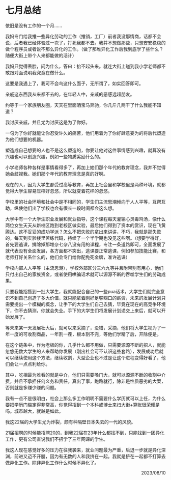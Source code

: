 # 七月总结

依旧是没有工作的一个月……

我妈专门给我推一些异化劳动的工作（推销，工厂）前者我没那情商，话都不会说，后者我已经体验过一次了，打死我都不去。我并不想做那些，只想安安稳稳的做个程序员或者说不那么异化的工作。（做了那堆异化工作后我到底学了些什么？随便大街上带个人来都能做的活计）

我妈只觉得丢脸，问为什么，答曰：抬不起头来。就连大街上碰到我小学老师都不敢跟对面说明我究竟在做什么。

这要是我遇上了，我可不会鸟这什么面子，无所谓了，如实回答即可。

亲戚这东西我从来都不去的，在年轻人中，亲戚的恶感远超朋友。

约等于一个家族朋友圈，天天在里面晒宝马奔驰，你几斤几两干了什么我能不知道？

我讨厌亲戚，并且尤为讨厌这是为了你好。

一句为了你好就能让你忍受许久的痛苦，他们用着为了你好肆意妄为的将后代塑造为他们想要的机器。

塑造成自己想要的人也不是这么塑造的，你要让他对这件事情感到兴趣，就算没有兴趣也可以创造兴趣，例如一些物质奖励什么的。

小学老师各种各样是事情看得多了，再加上她们那个年代的教育理念，我并不觉得她会歧视我。她们那个年代的教育理念是真的好啊。

现在的人，因为大学生都受过高等教育，再加上社会里和学校里是两种环境，就都觉得大学生容易压榨好忽悠，所以就变着花样的忽悠。

学校里的社会环境和社会中是不相同的，学生们主流思潮倾向于人人平等，互帮互助，纵使他们出了学校也会有很长一段时间都会这么想。

大学中有一个大学生职业发展和就业指导，这个课程每天灌输心灵毒鸡汤，像什么两位女生天天从新校区跑到老校区做实验，最后她们得到了资本的赏识，现在飞黄腾达。这不妥妥的成功学派？怎么不把失败的拿出来讲讲，不巧，我就是那失败的，每天到实验楼里苦练代码，持续了一个半学期也没见这些啊。（想要学得好，首先要逃课，排除掉那堆杂七杂八没有用的课程，专注一条道路即可，全面发展了就代表没有全面发展，各方面都不突出，逃课要正常逃课，例如参加技能比赛，和老师打好关系什么的，他们会专门给你配免死金牌，准许逃课）

学校内部人人平等（主流思潮），学校外部区分三六九等并且附带别有用心，他们只付出自己的家族资金，或者使用哄骗话术就可以源源不断的吞噬学生们的劳动成果。

只要我能招揽到一批大学生，我就能配合自己的一些pua话术，大学生们就完全意识不到自己创造了多大价值，就只能拿着刚好足够糊口的薪资，未来的发展计划只需要提出一个模糊的概念，让手下的大学生们自己去猜，毕竟在现在的高竞争环境下，你不去猜测，你就会失业。手下的大学生们将发展计划递交上来后，就可以开始发展了。

等未来某一天发展壮大后，就可以来采摘了，没错，采摘，他们将大学生视为了一年一度的可收割商品，一年割一茬，根本割不完，等他们学精了后，开除便是。

在这个链条中，作为老板的你，几乎什么都不用做，只需要源源不断的招人，就能忽悠无数大学生的人来帮助你发展（刚出社会可不认识这些套路），发展成功后就可以继续使用这个方法，继续收割，大型企业也不过是让这个进程变得好看了，他们会让一点点利给你。

其中，吃相最为难看的就是中介，他们只需要嗓门大，就可以源源不断的收割中介费，并且不承担任何义务和责任。真出了事，跑路就行，除非是性质恶劣的大案，否则就是多赚少赚的问题。

我有一点不是很明白，社会上那么多工作明明不需要什么学历就可以上任，为什么要把学历门槛定得非常高，你觉得招到一个本科或博士来扫大街+算账很荣耀是吗。城市越大，就越是如此。

我这22届的大学生尤为炸裂，颇有种隔壁日本失去的一代的风貌。

21届招聘的时候能招聘20的，到我22届在23年什么都找不到，只能找到一团异化工作，更有公司直说我们不招学了三年网课的学生。

我这人现在感觉好多的压力在往我袭来，就业问题最为严重，后退一步就是异化深渊，前进又迈不开腿，因为有无数的人和我挤在一起。我就是挤在一起都不打算去做异化工作。除非异化工作什么时候不异化了。

<p align="right">2023/08/10</p>
